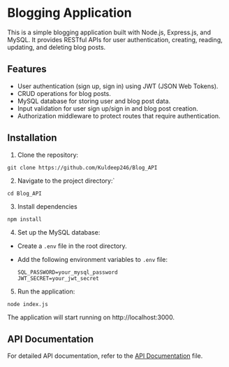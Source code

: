 # Blogging Application

This is a simple blogging application built with Node.js, Express.js, and MySQL. It provides RESTful APIs for user authentication, creating, reading, updating, and deleting blog posts.

## Features

- User authentication (sign up, sign in) using JWT (JSON Web Tokens).
- CRUD operations for blog posts.
- MySQL database for storing user and blog post data.
- Input validation for user sign up/sign in and blog post creation.
- Authorization middleware to protect routes that require authentication.

## Installation

1. Clone the repository:

``git clone https://github.com/Kuldeep246/Blog_API``



 2. Navigate to the project directory:`

```cd Blog_API```


 3. Install dependencies 

```npm install```


 4. Set up the MySQL database:

- Create a `.env` file in the root directory.
- Add the following environment variables to `.env` file:

  ```
  SQL_PASSWORD=your_mysql_password
  JWT_SECRET=your_jwt_secret
  ```

5. Run the application: 

`node index.js`


 The application will start running on http://localhost:3000.

## API Documentation

For detailed API documentation, refer to the [API Documentation](API_DOCUMENTATION.md) file.
